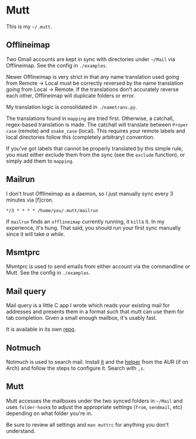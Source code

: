 # Mutt

This is my `~/.mutt`.

## Offlineimap

Two Gmail accounts are kept in sync with directories under `~/Mail` via 
Offlineimap. See the config in `./examples`.

Newer Offlineimap is very strict in that any name translation used going 
from Remote -> Local must be correctly reversed by the name translation 
going from Local -> Remote. If the translations don't accurately reverse 
each other, Offlineimap will duplicate folders or error.

My translation logic is consolidated in `./nametrans.py`.

The translations found in `mapping` are tried first. Otherwise, a 
catchall, regex-based translation is made. The catchall will translate 
between `Proper case` (remote) and `snake_case` (local). This requires 
your remote labels and local directories follow this (completely 
arbitrary) convention.

If you've got labels that cannot be properly translated by this simple 
rule, you must either exclude them from the sync (see the `exclude` 
function), or simply add them to `mapping`.

## Mailrun

I don't trust Offlineimap as a daemon, so I just manually sync every 3 
minutes via [f]cron.

~~~ 
*/3 * * * * /home/you/.mutt/mailrun
~~~

If `mailrun` finds an `offlineimap` currently running, it `kill`s it. In 
my experience, it's hung. That said, you should run your first sync 
manually since it will take *a while*.

## Msmtprc

Msmtprc is used to send emails from either account via the commandline 
or Mutt. See the config in `./examples`.

## Mail query

Mail query is a little C app I wrote which reads your existing mail for 
addresses and presents them in a format such that mutt can use them for 
tab completion. Given a small enough mailbox, it's usably fast.

It is available in its own [repo][].

[repo]: https://github.com/pbrisbin/mail-query

## Notmuch

Notmuch is used to search mail. Install [it][] and the [helper][] from 
the AUR (if on Arch) and follow the steps to configure it. Search with 
`,s`.

[it]:     https://aur.archlinux.org/packages.php?ID=36289
[helper]: https://aur.archlinux.org/packages.php?ID=49071

## Mutt

Mutt accesses the mailboxes under the two synced folders in `~/Mail` and 
uses `folder-hook`s to adjust the appropriate settings (`from`, 
`sendmail`, etc) depending on what folder you're in.

Be sure to review all settings and `man muttrc` for anything you don't 
understand.
